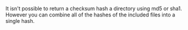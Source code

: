 It isn't possible to return a checksum hash a directory using md5 or sha1. However you can combine all of the hashes of the included files into a single hash.